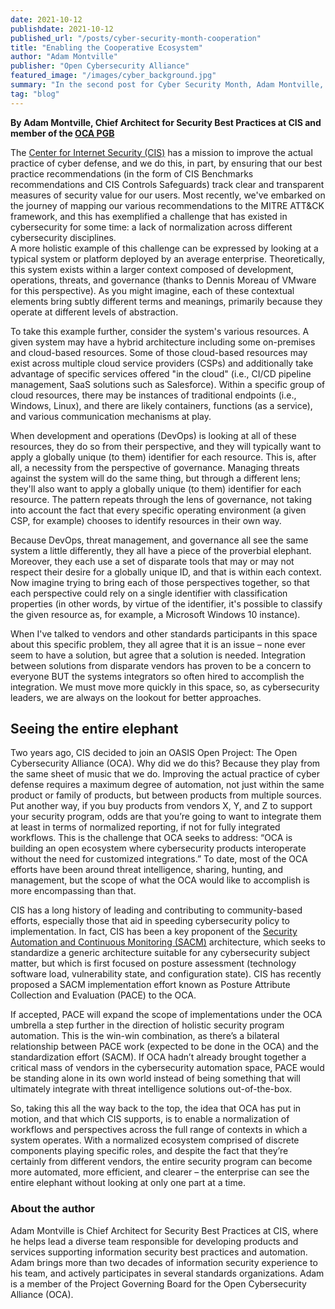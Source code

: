 ```yaml
---
date: 2021-10-12
publishdate: 2021-10-12
published_url: "/posts/cyber-security-month-cooperation"
title: "Enabling the Cooperative Ecosystem"
author: "Adam Montville"
publisher: "Open Cybersecurity Alliance"
featured_image: "/images/cyber_background.jpg"
summary: "In the second post for Cyber Security Month, Adam Montville, Chief Architect for Security Best Practices at CIS, is discussing why the OCA is working to enable a normalization of workflows and perspectives across the full range of contexts in which a system operates."
tag: "blog"
---
```



**By Adam Montville, Chief Architect for Security Best Practices at CIS and member of the [OCA PGB](https://github.com/opencybersecurityalliance/oasis-open-project/blob/master/PROJECT-GOVERNING-BOARD.md)**


The [Center for Internet Security (CIS)](https://www.cisecurity.org/) has a mission to improve the actual practice of cyber defense, and we do this, in part, by ensuring that our best practice recommendations (in the form of CIS Benchmarks recommendations and CIS Controls Safeguards) track clear and transparent measures of security value for our users. Most recently, we've embarked on the journey of mapping our various recommendations to the MITRE ATT&CK framework, and this has exemplified a challenge that has existed in cybersecurity for some time: a lack of normalization across different cybersecurity disciplines.   
A more holistic example of this challenge can be expressed by looking at a typical system or platform deployed by an average enterprise. Theoretically, this system exists within a larger context composed of development, operations, threats, and governance (thanks to Dennis Moreau of VMware for this perspective). As you might imagine, each of these contextual elements bring subtly different terms and meanings, primarily because they operate at different levels of abstraction.   

To take this example further, consider the system's various resources. A given system may have a hybrid architecture including some on-premises and cloud-based resources. Some of those cloud-based resources may exist across multiple cloud service providers (CSPs) and additionally take advantage of specific services offered "in the cloud" (i.e., CI/CD pipeline management, SaaS solutions such as Salesforce). Within a specific group of cloud resources, there may be instances of traditional endpoints (i.e., Windows, Linux), and there are likely containers, functions (as a service), and various communication mechanisms at play.   

When development and operations (DevOps) is looking at all of these resources, they do so from their perspective, and they will typically want to apply a globally unique (to them) identifier for each resource. This is, after all, a necessity from the perspective of governance. Managing threats against the system will do the same thing, but through a different lens; they'll also want to apply a globally unique (to them) identifier for each resource. The pattern repeats through the lens of governance, not taking into account the fact that every specific operating environment (a given CSP, for example) chooses to identify resources in their own way.   

Because DevOps, threat management, and governance all see the same system a little differently, they all have a piece of the proverbial elephant. Moreover, they each use a set of disparate tools that may or may not respect their desire for a globally unique ID, and that is within each context. Now imagine trying to bring each of those perspectives together, so that each perspective could rely on a single identifier with classification properties (in other words, by virtue of the identifier, it's possible to classify the given resource as, for example, a Microsoft Windows 10 instance).   

When I've talked to vendors and other standards participants in this space about this specific problem, they all agree that it is an issue – none ever seem to have a solution, but agree that a solution is needed. Integration between solutions from disparate vendors has proven to be a concern to everyone BUT the systems integrators so often hired to accomplish the integration. We must move more quickly in this space, so, as cybersecurity leaders, we are always on the lookout for better approaches.   

## Seeing the entire elephant

Two years ago, CIS decided to join an OASIS Open Project: The Open Cybersecurity Alliance (OCA). Why did we do this? Because they play from the same sheet of music that we do. Improving the actual practice of cyber defense requires a maximum degree of automation, not just within the same product or family of products, but between products from multiple sources. Put another way, if you buy products from vendors X, Y, and Z to support your security program, odds are that you’re going to want to integrate them at least in terms of normalized reporting, if not for fully integrated workflows. This is the challenge that OCA seeks to address: “OCA is building an open ecosystem where cybersecurity products interoperate without the need for customized integrations.” To date, most of the OCA efforts have been around threat intelligence, sharing, hunting, and management, but the scope of what the OCA would like to accomplish is more encompassing than that.

CIS has a long history of leading and contributing to community-based efforts, especially those that aid in speeding cybersecurity policy to implementation. In fact, CIS has been a key proponent of the [Security Automation and Continuous Monitoring (SACM)](https://datatracker.ietf.org/wg/sacm/charter/) architecture, which seeks to standardize a generic architecture suitable for any cybersecurity subject matter, but which is first focused on posture assessment (technology software load, vulnerability state, and configuration state). CIS has recently proposed a SACM implementation effort known as Posture Attribute Collection and Evaluation (PACE) to the OCA.

If accepted, PACE will expand the scope of implementations under the OCA umbrella a step further in the direction of holistic security program automation. This is the win-win combination, as there’s a bilateral relationship between PACE work (expected to be done in the OCA) and the standardization effort (SACM). If OCA hadn’t already brought together a critical mass of vendors in the cybersecurity automation space, PACE would be standing alone in its own world instead of being something that will ultimately integrate with threat intelligence solutions out-of-the-box.

So, taking this all the way back to the top, the idea that OCA has put in motion, and that which CIS supports, is to enable a normalization of workflows and perspectives across the full range of contexts in which a system operates. With a normalized ecosystem comprised of discrete components playing specific roles, and despite the fact that they’re certainly from different vendors, the entire security program can become more automated, more efficient, and clearer – the enterprise can see the entire elephant without looking at only one part at a time.

### About the author
Adam Montville is Chief Architect for Security Best Practices at CIS, where he helps lead a diverse team responsible for developing products and services supporting information security best practices and automation. Adam brings more than two decades of information security experience to his team, and actively participates in several standards organizations. Adam is a member of the Project Governing Board for the Open Cybersecurity Alliance (OCA).
